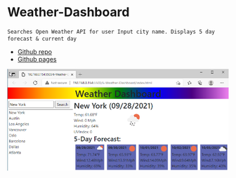 # Weather-Dashboard
    
    Searches Open Weather API for user Input city name. Displays 5 day forecast & current day

* [Github repo](https://github.com/MJGRiley/6-Weather-Dashboard)
* [Github pages](https://MJGRiley.github.io/6-Weather-Dashboard)


![Image](./assets/images/Weather-Dashboard_TN.png)
